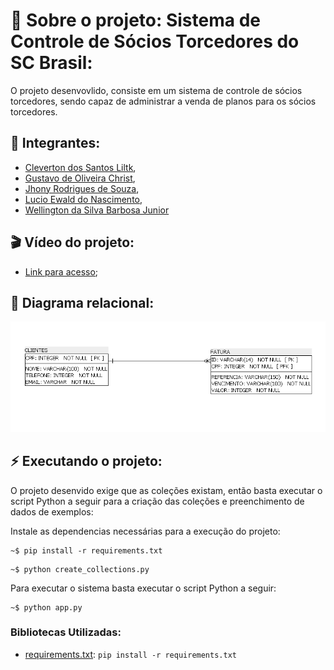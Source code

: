 # 🎯 **Sobre o projeto: Sistema de Controle de Sócios Torcedores do SC Brasil:**

O projeto desenvovlido, consiste em um sistema de controle de sócios torcedores, sendo capaz de administrar a venda de planos para os sócios torcedores.

## 👤 **Integrantes:**

- [Cleverton dos Santos Liltk](github.com/1tsRetr0),
- [Gustavo de Oliveira Christ](github.com/ChRxT09),
- [Jhony Rodrigues de Souza](github.com/jhonyrdesouza),
- [Lucio Ewald do Nascimento](github.com/lucioew28),
- [Wellington da Silva Barbosa Junior](github.com/WellingtonWritesCode)

## 🎬 **Vídeo do projeto:**

- [Link para acesso](https://youtu.be/uo5DjPxPu6w);

## 🧲 **Diagrama relacional:**

![alt text](diagrams/image.png)

## ⚡ **Executando o projeto:**

O projeto desenvido exige que as coleções existam, então basta executar o script Python a seguir para a criação das coleções e preenchimento de dados de exemplos:

Instale as dependencias necessárias para a execução do projeto:

```shell
~$ pip install -r requirements.txt
```

```shell
~$ python create_collections.py
```

Para executar o sistema basta executar o script Python a seguir:

```shell
~$ python app.py
```

### **Bibliotecas Utilizadas:**

- [requirements.txt](src/requirements.txt): `pip install -r requirements.txt`
